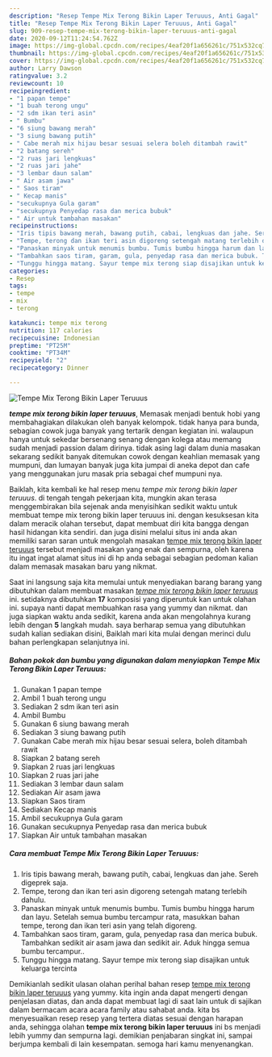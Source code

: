 ```yaml
---
description: "Resep Tempe Mix Terong Bikin Laper Teruuus, Anti Gagal"
title: "Resep Tempe Mix Terong Bikin Laper Teruuus, Anti Gagal"
slug: 909-resep-tempe-mix-terong-bikin-laper-teruuus-anti-gagal
date: 2020-09-12T11:24:54.762Z
image: https://img-global.cpcdn.com/recipes/4eaf20f1a656261c/751x532cq70/tempe-mix-terong-bikin-laper-teruuus-foto-resep-utama.jpg
thumbnail: https://img-global.cpcdn.com/recipes/4eaf20f1a656261c/751x532cq70/tempe-mix-terong-bikin-laper-teruuus-foto-resep-utama.jpg
cover: https://img-global.cpcdn.com/recipes/4eaf20f1a656261c/751x532cq70/tempe-mix-terong-bikin-laper-teruuus-foto-resep-utama.jpg
author: Larry Dawson
ratingvalue: 3.2
reviewcount: 10
recipeingredient:
- "1 papan tempe"
- "1 buah terong ungu"
- "2 sdm ikan teri asin"
- " Bumbu"
- "6 siung bawang merah"
- "3 siung bawang putih"
- " Cabe merah mix hijau besar sesuai selera boleh ditambah rawit"
- "2 batang sereh"
- "2 ruas jari lengkuas"
- "2 ruas jari jahe"
- "3 lembar daun salam"
- " Air asam jawa"
- " Saos tiram"
- " Kecap manis"
- "secukupnya Gula garam"
- "secukupnya Penyedap rasa dan merica bubuk"
- " Air untuk tambahan masakan"
recipeinstructions:
- "Iris tipis bawang merah, bawang putih, cabai, lengkuas dan jahe. Sereh digeprek saja."
- "Tempe, terong dan ikan teri asin digoreng setengah matang terlebih dahulu."
- "Panaskan minyak untuk menumis bumbu. Tumis bumbu hingga harum dan layu. Setelah semua bumbu tercampur rata, masukkan bahan tempe, terong dan ikan teri asin yang telah digoreng."
- "Tambahkan saos tiram, garam, gula, penyedap rasa dan merica bubuk. Tambahkan sedikit air asam jawa dan sedikit air. Aduk hingga semua bumbu tercampur.."
- "Tunggu hingga matang. Sayur tempe mix terong siap disajikan untuk keluarga tercinta"
categories:
- Resep
tags:
- tempe
- mix
- terong

katakunci: tempe mix terong 
nutrition: 117 calories
recipecuisine: Indonesian
preptime: "PT25M"
cooktime: "PT34M"
recipeyield: "2"
recipecategory: Dinner

---
```



![Tempe Mix Terong Bikin Laper Teruuus](https://img-global.cpcdn.com/recipes/4eaf20f1a656261c/751x532cq70/tempe-mix-terong-bikin-laper-teruuus-foto-resep-utama.jpg)

<b><i>tempe mix terong bikin laper teruuus</i></b>, Memasak menjadi bentuk hobi yang membahagiakan dilakukan oleh banyak kelompok. tidak hanya para bunda, sebagian cowok juga banyak yang tertarik dengan kegiatan ini. walaupun hanya untuk sekedar bersenang senang dengan kolega atau memang sudah menjadi passion dalam dirinya. tidak asing lagi dalam dunia masakan sekarang sedikit banyak ditemukan cowok dengan keahlian memasak yang mumpuni, dan lumayan banyak juga kita jumpai di aneka depot dan cafe yang menggunakan juru masak pria sebagai chef mumpuni nya.



Baiklah, kita kembali ke hal resep menu <i>tempe mix terong bikin laper teruuus</i>. di tengah tengah pekerjaan kita, mungkin akan terasa menggembirakan bila sejenak anda menyisihkan sedikit waktu untuk membuat tempe mix terong bikin laper teruuus ini. dengan kesuksesan kita dalam meracik olahan tersebut, dapat membuat diri kita bangga dengan hasil hidangan kita sendiri. dan juga disini melalui situs ini anda akan memiliki saran saran untuk mengolah masakan <u>tempe mix terong bikin laper teruuus</u> tersebut menjadi masakan yang enak dan sempurna, oleh karena itu ingat ingat alamat situs ini di hp anda sebagai sebagian pedoman kalian dalam memasak masakan baru yang nikmat.


Saat ini langsung saja kita memulai untuk menyediakan barang barang yang dibutuhkan dalam membuat masakan <u><i>tempe mix terong bikin laper teruuus</i></u> ini. setidaknya dibutuhkan <b>17</b> komposisi yang diperuntuk kan untuk olahan ini. supaya nanti dapat membuahkan rasa yang yummy dan nikmat. dan juga siapkan waktu anda sedikit, karena anda akan mengolahnya kurang lebih dengan <b>5</b> langkah mudah. saya berharap semua yang dibutuhkan sudah kalian sediakan disini, Baiklah mari kita mulai dengan merinci dulu bahan perlengkapan selanjutnya ini.

<!--inarticleads1-->

##### Bahan pokok dan bumbu yang digunakan dalam menyiapkan Tempe Mix Terong Bikin Laper Teruuus:

1. Gunakan 1 papan tempe
1. Ambil 1 buah terong ungu
1. Sediakan 2 sdm ikan teri asin
1. Ambil  Bumbu
1. Gunakan 6 siung bawang merah
1. Sediakan 3 siung bawang putih
1. Gunakan  Cabe merah mix hijau besar sesuai selera, boleh ditambah rawit
1. Siapkan 2 batang sereh
1. Siapkan 2 ruas jari lengkuas
1. Siapkan 2 ruas jari jahe
1. Sediakan 3 lembar daun salam
1. Sediakan  Air asam jawa
1. Siapkan  Saos tiram
1. Sediakan  Kecap manis
1. Ambil secukupnya Gula garam
1. Gunakan secukupnya Penyedap rasa dan merica bubuk
1. Siapkan  Air untuk tambahan masakan




<!--inarticleads2-->

##### Cara membuat Tempe Mix Terong Bikin Laper Teruuus:

1. Iris tipis bawang merah, bawang putih, cabai, lengkuas dan jahe. Sereh digeprek saja.
1. Tempe, terong dan ikan teri asin digoreng setengah matang terlebih dahulu.
1. Panaskan minyak untuk menumis bumbu. Tumis bumbu hingga harum dan layu. Setelah semua bumbu tercampur rata, masukkan bahan tempe, terong dan ikan teri asin yang telah digoreng.
1. Tambahkan saos tiram, garam, gula, penyedap rasa dan merica bubuk. Tambahkan sedikit air asam jawa dan sedikit air. Aduk hingga semua bumbu tercampur..
1. Tunggu hingga matang. Sayur tempe mix terong siap disajikan untuk keluarga tercinta




Demikianlah sedikit ulasan olahan perihal bahan resep <u>tempe mix terong bikin laper teruuus</u> yang yummy. kita ingin anda dapat mengerti dengan penjelasan diatas, dan anda dapat membuat lagi di saat lain untuk di sajikan dalam bermacam acara acara family atau sahabat anda. kita bs menyesuaikan resep resep yang tertera diatas sesuai dengan harapan anda, sehingga olahan <b>tempe mix terong bikin laper teruuus</b> ini bs menjadi lebih yummy dan sempurna lagi. demikian penjabaran singkat ini, sampai berjumpa kembali di lain kesempatan. semoga hari kamu menyenangkan.
